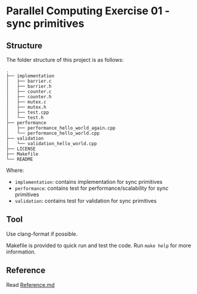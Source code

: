 # Parallel Computing Exercise 01 - sync primitives

## Structure

The folder structure of this project is as follows:

```
.
├── implementation
│   ├── barrier.c
│   ├── barrier.h
│   ├── counter.c
│   ├── counter.h
│   ├── mutex.c
│   ├── mutex.h
│   ├── test.cpp
│   └── test.h
├── performance
│   ├── performance_hello_world_again.cpp
│   └── performance_hello_world.cpp
├── validation
│   └── validation_hello_world.cpp
├── LICENSE
├── Makefile
└── README
```

Where:

- `implementation`: contains implementation for sync primitives
- `performance`: contains test for performance/scalability for sync primitives
- `validation`: contains test for validation for sync primitives

## Tool

Use clang-format if possible.

Makefile is provided to quick run and test the code. Run `make help` for more information.

## Reference

Read [Reference.md](Reference.md)
